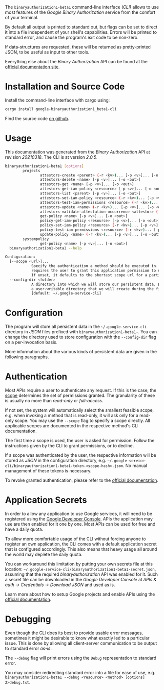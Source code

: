 <!---
DO NOT EDIT !
This file was generated automatically from 'src/mako/cli/README.md.mako'
DO NOT EDIT !
-->
The `binaryauthorization1-beta1` command-line interface *(CLI)* allows to use most features of the *Google Binary Authorization* service from the comfort of your terminal.

By default all output is printed to standard out, but flags can be set to direct it into a file independent of your shell's
capabilities. Errors will be printed to standard error, and cause the program's exit code to be non-zero.

If data-structures are requested, these will be returned as pretty-printed JSON, to be useful as input to other tools.

Everything else about the *Binary Authorization* API can be found at the
[official documentation site](https://cloud.google.com/binary-authorization/).

# Installation and Source Code

Install the command-line interface with cargo using:

```bash
cargo install google-binaryauthorization1_beta1-cli
```

Find the source code [on github](https://github.com/Byron/google-apis-rs/tree/main/gen/binaryauthorization1_beta1-cli).

# Usage

This documentation was generated from the *Binary Authorization* API at revision *20210318*. The CLI is at version *2.0.5*.

```bash
binaryauthorization1-beta1 [options]
        projects
                attestors-create <parent> (-r <kv>)... [-p <v>]... [-o <out>]
                attestors-delete <name> [-p <v>]... [-o <out>]
                attestors-get <name> [-p <v>]... [-o <out>]
                attestors-get-iam-policy <resource> [-p <v>]... [-o <out>]
                attestors-list <parent> [-p <v>]... [-o <out>]
                attestors-set-iam-policy <resource> (-r <kv>)... [-p <v>]... [-o <out>]
                attestors-test-iam-permissions <resource> (-r <kv>)... [-p <v>]... [-o <out>]
                attestors-update <name> (-r <kv>)... [-p <v>]... [-o <out>]
                attestors-validate-attestation-occurrence <attestor> (-r <kv>)... [-p <v>]... [-o <out>]
                get-policy <name> [-p <v>]... [-o <out>]
                policy-get-iam-policy <resource> [-p <v>]... [-o <out>]
                policy-set-iam-policy <resource> (-r <kv>)... [-p <v>]... [-o <out>]
                policy-test-iam-permissions <resource> (-r <kv>)... [-p <v>]... [-o <out>]
                update-policy <name> (-r <kv>)... [-p <v>]... [-o <out>]
        systempolicy
                get-policy <name> [-p <v>]... [-o <out>]
  binaryauthorization1-beta1 --help

Configuration:
  [--scope <url>]...
            Specify the authentication a method should be executed in. Each scope
            requires the user to grant this application permission to use it.
            If unset, it defaults to the shortest scope url for a particular method.
  --config-dir <folder>
            A directory into which we will store our persistent data. Defaults to
            a user-writable directory that we will create during the first invocation.
            [default: ~/.google-service-cli]

```

# Configuration

The program will store all persistent data in the `~/.google-service-cli` directory in *JSON* files prefixed with `binaryauthorization1-beta1-`.  You can change the directory used to store configuration with the `--config-dir` flag on a per-invocation basis.

More information about the various kinds of persistent data are given in the following paragraphs.

# Authentication

Most APIs require a user to authenticate any request. If this is the case, the [scope][scopes] determines the 
set of permissions granted. The granularity of these is usually no more than *read-only* or *full-access*.

If not set, the system will automatically select the smallest feasible scope, e.g. when invoking a
method that is read-only, it will ask only for a read-only scope. 
You may use the `--scope` flag to specify a scope directly. 
All applicable scopes are documented in the respective method's CLI documentation.

The first time a scope is used, the user is asked for permission. Follow the instructions given 
by the CLI to grant permissions, or to decline.

If a scope was authenticated by the user, the respective information will be stored as *JSON* in the configuration
directory, e.g. `~/.google-service-cli/binaryauthorization1-beta1-token-<scope-hash>.json`. No manual management of these tokens
is necessary.

To revoke granted authentication, please refer to the [official documentation][revoke-access].

# Application Secrets

In order to allow any application to use Google services, it will need to be registered using the 
[Google Developer Console][google-dev-console]. APIs the application may use are then enabled for it
one by one. Most APIs can be used for free and have a daily quota.

To allow more comfortable usage of the CLI without forcing anyone to register an own application, the CLI
comes with a default application secret that is configured accordingly. This also means that heavy usage
all around the world may deplete the daily quota.

You can workaround this limitation by putting your own secrets file at this location: 
`~/.google-service-cli/binaryauthorization1-beta1-secret.json`, assuming that the required *binaryauthorization* API 
was enabled for it. Such a secret file can be downloaded in the *Google Developer Console* at 
*APIs & auth -> Credentials -> Download JSON* and used as is.

Learn more about how to setup Google projects and enable APIs using the [official documentation][google-project-new].


# Debugging

Even though the CLI does its best to provide usable error messages, sometimes it might be desirable to know
what exactly led to a particular issue. This is done by allowing all client-server communication to be 
output to standard error *as-is*.

The `--debug` flag will print errors using the `Debug` representation to standard error.

You may consider redirecting standard error into a file for ease of use, e.g. `binaryauthorization1-beta1 --debug <resource> <method> [options] 2>debug.txt`.


[scopes]: https://developers.google.com/+/api/oauth#scopes
[revoke-access]: http://webapps.stackexchange.com/a/30849
[google-dev-console]: https://console.developers.google.com/
[google-project-new]: https://developers.google.com/console/help/new/